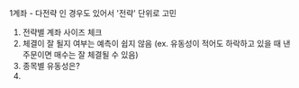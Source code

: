 
1계좌 - 다전략 인 경우도 있어서 '전략' 단위로 고민


1. 전략별 계좌 사이즈 체크
2. 체결이 잘 될지 여부는 예측이 쉽지 않음 (ex. 유동성이 적어도 하락하고 있을 때 낸 주문이면 매수는 잘 체결될 수 있음)
3. 종목별 유동성은?
4. 



































